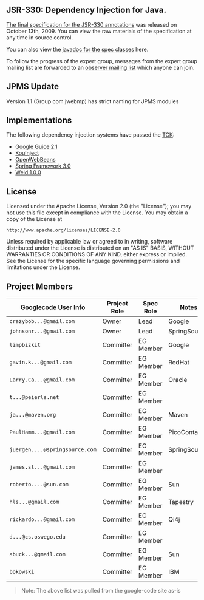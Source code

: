JSR-330: Dependency Injection for Java.
------

[The final specification for the JSR-330 annotations][spec] was released on
October 13th, 2009. You can view the raw materials of the specification
at any time in source control.

You can also view the [javadoc for the spec classes][javadoc] here.


To follow the progress of the expert group, messages from the expert group
mailing list are forwarded to an [observer mailing list] which anyone can
join.

## JPMS Update
Version 1.1 (Group com.jwebmp) has strict naming for JPMS modules

## Implementations

The following dependency injection systems have passed the [TCK][release]:

  * [Google Guice 2.1](http://github.com/google/guice)
  * [KouInject](http://kouinject.googlecode.com/)
  * [OpenWebBeans](http://openwebbeans.apache.org/1.0.0-SNAPSHOT/jsr330.html)
  * [Spring Framework 3.0](http://www.springsource.com/download/community)
  * [Weld 1.0.0](http://www.seamframework.org/Weld)

## License

Licensed under the Apache License, Version 2.0 (the "License");
you may not use this file except in compliance with the License.
You may obtain a copy of the License at

    http://www.apache.org/licenses/LICENSE-2.0

Unless required by applicable law or agreed to in writing, software
distributed under the License is distributed on an "AS IS" BASIS,
WITHOUT WARRANTIES OR CONDITIONS OF ANY KIND, either express or implied.
See the License for the specific language governing permissions and
limitations under the License.

## Project Members

| Googlecode User Info           | Project Role | Spec Role | Notes           | 
| ------------------------------ | ------------ | --------- | --------------- |
| `crazybob...@gmail.com`        | Owner        | Lead      | Google          |
| `johnsonr...@gmail.com`        | Owner        | Lead      | SpringSource    |
| `limpbizkit`                   | Committer    | EG Member | Google          |
| `gavin.k...@gmail.com`         | Committer    | EG Member | RedHat          |
| `Larry.Ca...@gmail.com`        | Committer    | EG Member | Oracle          |
| `t...@peierls.net`             | Committer    | EG Member |                 |
| `ja...@maven.org`              | Committer    | EG Member | Maven           |
| `PaulHamm...@gmail.com`        | Committer    | EG Member | PicoContainer   |
| `juergen....@springsource.com` | Committer    | EG Member | SpringSource    |
| `james.st...@gmail.com`        | Committer    | EG Member |                 |
| `roberto....@sun.com`          | Committer    | EG Member | Sun             |
| `hls...@gmail.com`             | Committer    | EG Member | Tapestry        |
| `rickardo...@gmail.com`        | Committer    | EG Member | Qi4j            |
| `d...@cs.oswego.edu`           | Committer    | EG Member |                 |
| `abuck...@gmail.com`           | Committer    | EG Member | Sun             |
| `bokowski`                     | Committer    | EG Member | IBM             |

> Note: The above list was pulled from the google-code site as-is

[spec]: http://javax-inject.github.io/javax-inject/api/javax/inject/package-summary.html
[observer mailing list]: http://groups.google.com/group/atinject-observer
[javadoc]: http://javax-inject.github.io/javax-inject/api/index.html
[release]: https://github.com/javax-inject/javax-inject/releases/tag/1
